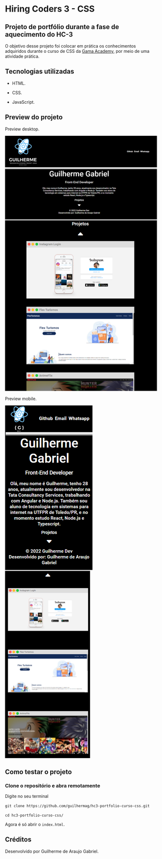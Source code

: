 # Hiring Coders 3 - CSS

## Projeto de portfólio durante a fase de aquecimento do HC-3

O objetivo desse projeto foi colocar em prática os conhecimentos adquiridos durante o curso de CSS da [Gama Academy](https://www.gama.academy/), por meio de uma atividade prática.

## Tecnologias utilizadas

- HTML.
  
- CSS.

- JavaScript.
  
## Preview do projeto

Preview desktop.

![Preview desktop](./assets/img/preview-desktop-1.png)
![Preview desktop com projetos](./assets/img/preview-desktop-2.png)

Preview mobile.

![Preview mobile](./assets/img/preview-mobile-1.png)
![Preview mobile com projetos](./assets/img/preview-mobile-2.png)

## Como testar o projeto

### Clone o repositório e abra remotamente

Digite no seu terminal

``
git clone https://github.com/guilhermag/hc3-portfolio-curso-css.git
``

``
cd hc3-portfolio-curso-css/
``

Agora é só abrir o ``index.html``.

## Créditos

Desenvolvido por Guilherme de Araujo Gabriel.
